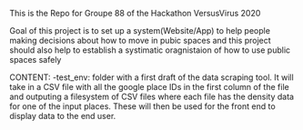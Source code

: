 This is the Repo for Groupe 88 of the Hackathon VersusVirus 2020

Goal of this project is to set up a system(Website/App) to help people making decisions about how to move in pubic spaces and this project should also help to establish a systimatic oragnistaion of how to use public spaces safely

CONTENT:
    -test_env: folder with a first draft of the data scraping tool. It will     take in a CSV file with all the google place IDs in the first column of     the file and outputing a filesystem of CSV files where each file has the    density data for one of the input places. These will then be used for 
    the front end to display data to the end user.

